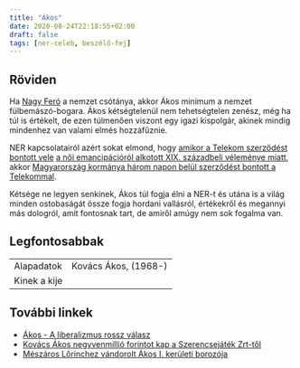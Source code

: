 ```yaml
---
title: "Ákos"
date: 2020-08-24T22:18:55+02:00
draft: false
tags: [ner-celeb, beszélő-fej]
---
```


## Röviden

Ha [Nagy Feró](../nagy-fero) a nemzet csótánya, akkor Ákos minimum a nemzet fülbemászó-bogara. Ákos kétségtelenül nem tehetségtelen zenész, még ha túl is értékelt, de ezen túlmenően viszont egy igazi kispolgár, akinek mindig mindenhez van valami elmés hozzáfűznie.

NER kapcsolatairól azért sokat elmond, hogy [amikor a Telekom szerződést bontott vele](https://index.hu/kultur/zene/2015/12/16/kiszall_a_telekom_akos_mogul/) [a női emancipációról alkotott XIX. századbeli véleménye miatt](https://hu.wikiquote.org/wiki/Kov%C3%A1cs_%C3%81kos), akkor [Magyarország kormánya három napon belül szerződést bontott a Telekommal](https://hvg.hu/itthon/20151217_A_kormany_minden_szerzodeset_felmondja_a).

Kétsége ne legyen senkinek, Ákos túl fogja élni a NER-t és utána is a világ minden ostobaságát össze fogja hordani vallásról, értékekről és megannyi más dologról, amit fontosnak tart, de amiről amúgy nem sok fogalma van.

## Legfontosabbak

|                           |                                                                    |
| :---                      | :----                                                              |
| Alapadatok                | Kovács Ákos, (1968-)                                               |
| Kinek a kije              |                                                                    |

## További linkek

- [Ákos - A liberalizmus rossz válasz](https://www.youtube.com/watch?v=BB108T4iLl8)
- [Kovács Ákos negyvenmillió forintot kap a Szerencsejáték Zrt-től](https://www.napi.hu/magyar_vallalatok/szerencsejatek-szerzodes-piackutatas-lopas.687136.html)
- [Mészáros Lőrinchez vándorolt Ákos I. kerületi borozója](https://hvg.hu/kkv/20200415_kovacs_akos_tiffan_zsolt_meszaros_lorinc_andante_borpatika)

